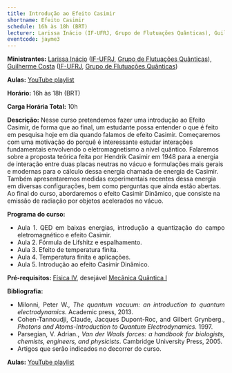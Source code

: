 ```yaml
---
title: Introdução ao Efeito Casimir
shortname: Efeito Casimir
schedule: 16h às 18h (BRT)
lecturer: Larissa Inácio (IF-UFRJ, Grupo de Flutuações Quânticas), Guilherme Costa (IF-UFRJ, Grupo de Flutuações Quânticas)
eventcode: jayme3
---
```


**Ministrantes:** [Larissa Inácio](https://sites.google.com/view/l-inacio/) ([IF-UFRJ](https://www.if.ufrj.br/), [Grupo de Flutuações Quânticas](https://sites.google.com/view/gfq-ufrj/principal?authuser=3)),
[Guilherme Costa](http://lattes.cnpq.br/9816304801772644) ([IF-UFRJ](https://www.if.ufrj.br/), [Grupo de Flutuações Quânticas](https://sites.google.com/view/gfq-ufrj/principal?authuser=3))

**Aulas:** [YouTube playlist](https://www.youtube.com/playlist?list=PLUtepDnpw2tM3dTvka0zT7TCQX_ZZ-Exu)

**Horário:** 16h às 18h (BRT)

**Carga Horária Total:** 10h

**Descrição:** Nesse curso pretendemos fazer uma introdução ao Efeito Casimir, de forma que ao final, um estudante possa entender o que é feito em pesquisa hoje em 
dia quando falamos de efeito Casimir. Começaremos com uma motivação do porquê é interessante estudar interações fundamentais envolvendo o eletromagnetismo a nível 
quântico. Falaremos sobre a proposta teórica feita por Hendrik Casimir em 1948 para a energia de interação entre duas placas neutras no vácuo e formulações mais 
gerais e modernas para o cálculo dessa energia chamada de energia de Casimir. Também apresentaremos medidas experimentais recentes dessa energia em diversas 
configurações, bem como perguntas que ainda estão abertas. Ao final do curso, abordaremos o efeito Casimir Dinâmico, que consiste na emissão de radiação por 
objetos acelerados no vácuo.

**Programa do curso:**

<div style="text-align: justify">
 <ul>
  <li>Aula 1. QED em baixas energias, introdução a quantização do campo eletromagnético e efeito Casimir. </li>
  <li>Aula 2. Fórmula de Lifshitz e espalhamento. </li>
  <li>Aula 3. Efeito de temperatura finita. </li>
  <li>Aula 4. Temperatura finita e aplicações. </li>
  <li>Aula 5. Introdução ao efeito Casimir Dinâmico. </li>
 </ul>
</div>

**Pré-requisitos:** [Física IV](https://uspdigital.usp.br/jupiterweb/obterDisciplina?nomdis=&sgldis=4302212), desejável [Mecânica Quântica I](https://uspdigital.usp.br/jupiterweb/obterDisciplina?nomdis=&sgldis=4302403)

**Bibliografia:**

<div style="text-align: justify">
 <ul>
  <li>  Milonni, Peter W., <i> The quantum vacuum: an introduction to quantum electrodynamics.</i> Academic press, 2013. </li>
   <li> Cohen-Tannoudji, Claude, Jacques Dupont-Roc, and Gilbert Grynberg., <i> Photons and Atoms-Introduction to Quantum Electrodynamics.</i> 1997.</li>
   <li> Parsegian, V. Adrian., <i> Van der Waals forces: a handbook for biologists, chemists, engineers, and physicists</i>. Cambridge University Press, 2005. </li>
    <li> Artigos que serão indicados no decorrer do curso. </li>
 </ul>
</div>

**Aulas:** [YouTube playlist](https://www.youtube.com/playlist?list=PLUtepDnpw2tM3dTvka0zT7TCQX_ZZ-Exu)



